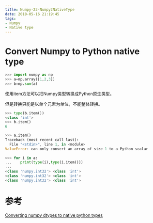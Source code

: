 ```yaml
---
title: Numpy-23-Numpy2NativeType
date: 2018-05-16 21:19:45
tags:
- Numpy
- Native type
---
```


# Convert Numpy to Python native type

```python
>>> import numpy as np
>>> a=np.array([1,2,3])
>>> b=np.sum(a)
```

使用item方法可以把Numpy类型转换成Python原生类型。

但是转换只能是以单个元素为单位，不能整体转换。

```python
>>> type(b.item())
<class 'int'>
>>> b.item()
6

>>> a.item()
Traceback (most recent call last):
  File "<stdin>", line 1, in <module>
ValueError: can only convert an array of size 1 to a Python scalar
    
>>> for i in a:
...    print(type(i),type(i.item()))
...
<class 'numpy.int32'> <class 'int'>
<class 'numpy.int32'> <class 'int'>
<class 'numpy.int32'> <class 'int'>
```

# 参考

[Converting numpy dtypes to native python types](https://stackoverflow.com/questions/9452775/converting-numpy-dtypes-to-native-python-types)
